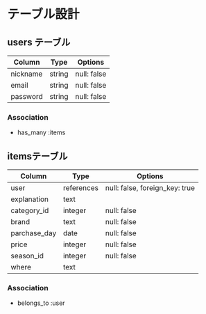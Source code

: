 # テーブル設計

## users テーブル

| Column                   | Type    | Options      |
| --------                 | ------  | ------------ |
| nickname                 | string  | null: false  | 
| email                    | string  | null: false  |
| password                 | string  | null: false  |

### Association

- has_many :items

##  itemsテーブル

| Column           | Type        | Options                        |
| ---------------  | ----------  | -----------------------------  |
| user             | references  | null: false, foreign_key: true |
| explanation      | text        |                                | 
| category_id      | integer     | null: false                    |
| brand            | text        | null: false                    |
| parchase_day     | date        | null: false                    |
| price            | integer     | null: false                    |
| season_id        | integer     | null: false                    |
| where            | text        |                                |


### Association

- belongs_to :user
